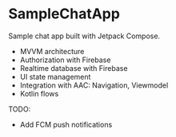 # SampleChatApp

Sample chat app built with Jetpack Compose.

- MVVM architecture
- Authorization with Firebase
- Realtime database with Firebase
- UI state management
- Integration with AAC: Navigation, Viewmodel
- Kotlin flows


TODO:
- Add FCM push notifications
